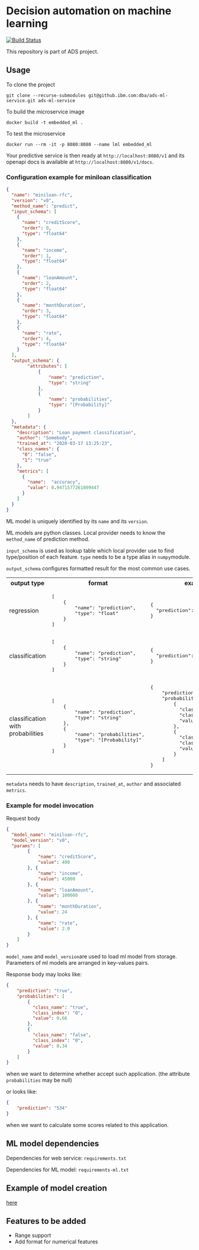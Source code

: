 # Decision automation on machine learning

[![Build Status](https://travis.ibm.com/dba/ads-ml-service.svg?token=1gxxdyFN2gDs6CM3JxPc&branch=dev)](https://travis.ibm.com/dba/ads-ml-service)

This repository is part of ADS project.

## Usage

To clone the project 
```shell script
git clone --recurse-submodules git@github.ibm.com:dba/ads-ml-service.git ads-ml-service
```

To build the microservice image
```shell script
docker build -t embedded_ml .
```

To test the microservice
```shell script
docker run --rm -it -p 8080:8080 --name lml embedded_ml
```
Your predictive service is then ready at `http://localhost:8080/v1` and 
its openapi docs is available at `http://localhost:8080/v1/docs`.



### Configuration example for miniloan classification

```json
{
  "name": "miniloan-rfc",
  "version": "v0",
  "method_name": "predict",
  "input_schema": [
    {
      "name": "creditScore",
      "order": 0,
      "type": "float64"
    },
    {
      "name": "income",
      "order": 1,
      "type": "float64"
    },
    {
      "name": "loanAmount",
      "order": 2,
      "type": "float64"
    },
    {
      "name": "monthDuration",
      "order": 3,
      "type": "float64"
    },
    {
      "name": "rate",
      "order": 4,
      "type": "float64"
    }
  ],
  "output_schema": {
        "attributes": [
            {
                "name": "prediction",
                "type": "string"
            },
            {
                "name": "probabilities",
                "type": "[Probability]"
            }
        ]
  },
  "metadata": {
    "description": "Loan payment classification",
    "author": "Somebody",
    "trained_at": "2020-03-17 13:25:23",
    "class_names": {
      "0": "false",
      "1": "true"
    },
    "metrics": [
      {
        "name":  "accuracy",
        "value": 0.9471577261809447
      }
    ]
  }
}
```

ML model is uniquely identified by its `name` and its `version`. 

ML models are python classes. Local provider needs to know the `method_name` of prediction method.

`input_schema` is used as lookup table which local provider use to find type/position of 
each feature. `type` needs to be a type alias in `numpy`module.

`output_schema` configures formatted result for the most common use cases.


<table>
    <tr>
        <th>output type</th>
        <th>format</th>
        <th>example</th>
    </tr>
<tr>
<td>
regression
</td>
<td>
<pre lang="json">
[
    {
        "name": "prediction",
        "type": "float"
    }
]
</pre>
</td>
<td>
<pre lang="json">
{
  "prediction": 128.0
}
</pre>
</tr>
<tr>
<td>
classification
</td>
<td>
<pre lang="json">
[
    {
        "name": "prediction",
        "type": "string"
    }
]
</pre>
</td>
<td>
<pre lang="json">
{
  "prediction": "true"
}
</pre>
</tr>
<tr>
<td>
classification
with probabilities
</td>
<td>
<pre lang="json">
[
    {
        "name": "prediction",
        "type": "string"
    },
    {
        "name": "probabilities",
        "type": "[Probability]"
    }
]
</pre>
</td>
<td>
<pre lang="json">
{
    "prediction": "true",
    "probabilities": [
        {
          "class_name": "true",
          "class_index": "0",
          "value": 0.66
        },
        {
          "class_name": "false",
          "class_index": "0",
          "value": 0.34
        }
    ]   
}
</pre>
</tr>
</table>

`metadata` needs to have `description`, `trained_at`, `author` and associated `metrics`.


### Example for model invocation

Request body
```json
{
  "model_name": "miniloan-rfc",
  "model_version": "v0",
  "params": [
        {
            "name": "creditScore",
            "value": 400
        }, {
            "name": "income",
            "value": 45000
        }, {
            "name": "loanAmount",
            "value": 100000
        }, {
            "name": "monthDuration",
            "value": 24
        }, {
            "name": "rate",
            "value": 2.0
        }
    ]
}
```

`model_name` and `model_version`are used to load ml model from storage. Parameters of ml
models are arranged in key-values pairs.

Response body may looks like:
```json
{
    "prediction": "true",
    "probabilities": [
        {
          "class_name": "true",
          "class_index": "0",
          "value": 0.66
        },
        {
          "class_name": "false",
          "class_index": "0",
          "value": 0.34
        }
    ]   
}
```
when we want to determine whether accept such application. (the attribute `probabilities`
may be null)

or looks like:
```json
{
    "prediction": "534"
}
```
when we want to calculate some scores related to this application.


## ML model dependencies
Dependencies for web service: `requirements.txt`

Dependencies for ML model: `requirements-ml.txt`


## Example of model creation
[here](examples/model_training/README.md)

## Features to be added

* Range support
* Add format for numerical features

